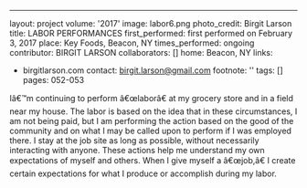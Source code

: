 ---
layout: project
volume: '2017'
image: labor6.png
photo_credit: Birgit Larson
title: LABOR PERFORMANCES
first_performed: first performed on February 3, 2017
place: Key Foods, Beacon, NY
times_performed: ongoing
contributor: BIRGIT LARSON
collaborators: []
home: Beacon, NY
links:
- birgitlarson.com
contact: birgit.larson@gmail.com
footnote: ''
tags: []
pages: 052-053



Iâ€™m continuing to perform â€œlaborâ€ at my grocery store and in a field near my house. The labor is based on the idea that in these circumstances, I am not being paid, but I am performing the action based on the good of the community and on what I may be called upon to perform if I was employed there. I stay at the job site as long as possible, without necessarily interacting with anyone. These actions help me understand my own expectations of myself and others. When I give myself a â€œjob,â€ I create certain expectations for what I produce or accomplish during my labor.
